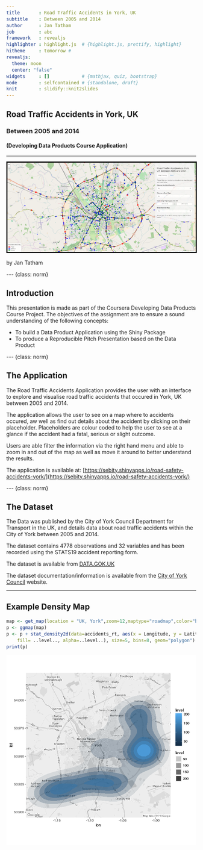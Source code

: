 ```yaml
---
title       : Road Traffic Accidents in York, UK
subtitle    : Between 2005 and 2014
author      : Jan Tatham
job         : abc
framework   : revealjs
highlighter : highlight.js  # {highlight.js, prettify, highlight}
hitheme     : tomorrow #
revealjs:
  theme: moon
  center: "false"
widgets     : []            # {mathjax, quiz, bootstrap}
mode        : selfcontained # {standalone, draft}
knit        : slidify::knit2slides
---
```




<style>
.reveal p {
  color: #eeeeee;
  padding-bottom: 20px;
}

.reveal li {
  color: #aaaaaa;
  padding-bottom: 20px;
}

.reveal .norm p {
  text-align: left;
}

.reveal ul {
  display: block;
  text-align: left;
}

</style>


## Road Traffic Accidents in York, UK

### Between 2005 and 2014

#### (Developing Data Products Course Application)
-----------------------------------------

<img src="assets/img/rta.png" border="1">

by Jan Tatham

--- {class:  norm}

## Introduction

This presentation is made as part of the Coursera Developing Data Products Course Project.  The objectives of the assignment are to ensure a sound understanding of the following concepts:

* To build a Data Product Application using the Shiny Package
* To produce a Reproducible Pitch Presentation based on the Data Product


--- {class:  norm}

## The Application

The Road Traffic Accidents Application provides the user with an interface to explore and visualise road traffic accidents that occured in York, UK between 2005 and 2014.

The application allows the user to see on a map where to accidents occured, aw well as find out details about the accident by clicking on their placeholder.  Placeholders are colour coded to help the user to see at a glance if the accident had a fatal, serious or slight outcome.

Users are able filter the information via the right hand menu and able to zoom in and out of the map as well as move it around to better understand the results.

The application is available at: [https://sebity.shinyapps.io/road-safety-accidents-york/](https://sebity.shinyapps.io/road-safety-accidents-york/)

--- {class:  norm}

## The Dataset

The Data was published by the City of York Council Department for Transport in the UK, and details data about road traffic accidents within the City of York between 2005 and 2014.

The dataset contains 4778 observations and 32 variables and has been recorded using the STATS19 accident reporting form.

The dataset is available from [DATA.GOK.UK](http://data.yorkopendata.org/dataset/c0eec478-ef19-4234-826f-8efb9563eda2/resource/aa8bcb3d-3945-4347-adc9-24d8e1d3e05c/download/accidents.csv)

The dataset documentation/information is available from the [City of York Council](https://data.yorkopendata.org/dataset/road-safety) website.


---

## Example Density Map




```r
map <- get_map(location = "UK, York",zoom=12,maptype="roadmap",color="bw")
p <- ggmap(map)
p <- p + stat_density2d(data=accidents_rt, aes(x = Longitude, y = Latitude,
    fill= ..level.., alpha=..level..), size=5, bins=8, geom="polygon")
print(p)
```

![plot of chunk unnamed-chunk-3](assets/fig/unnamed-chunk-3-1.png)
